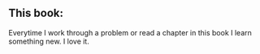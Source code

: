 ## This book:
Everytime I work through a problem or read a chapter in this book I learn something new. I love it.

